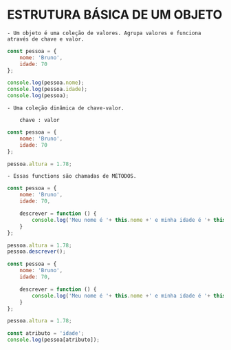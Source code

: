 # ESTRUTURA BÁSICA DE UM OBJETO

    - Um objeto é uma coleção de valores. Agrupa valores e funciona através de chave e valor.

~~~JavaScript
const pessoa = {
    nome: 'Bruno',
    idade: 70
};

console.log(pessoa.nome);
console.log(pessoa.idade);
console.log(pessoa);
~~~

<!-- # É possível incrementar os valores dentro desse objeto  -->

    - Uma coleção dinâmica de chave-valor.

        chave : valor

~~~JavaScript
const pessoa = {
    nome: 'Bruno',
    idade: 70
};

pessoa.altura = 1.78;
~~~

<!-- # Também é possível criar FUNCTION dentro de objetos. -->

    - Essas functions são chamadas de MÉTODOS.

~~~JavaScript
const pessoa = {
    nome: 'Bruno',
    idade: 70,

    descrever = function () {
        console.log('Meu nome é '+ this.nome +' e minha idade é '+ this.idade +' e minha altura é de '+ this.altura +'m');
    }
};

pessoa.altura = 1.78;
pessoa.descrever();

~~~

<!-- # É possível acessar os valores do objeto com uma sintaxe mais dinâmica -->
 
~~~JavaScript
const pessoa = {
    nome: 'Bruno',
    idade: 70,

    descrever = function () {
        console.log('Meu nome é '+ this.nome +' e minha idade é '+ this.idade +' e minha altura é de '+ this.altura +'m');
    }
};

pessoa.altura = 1.78;

const atributo = 'idade';
console.log(pessoa[atributo]);
~~~